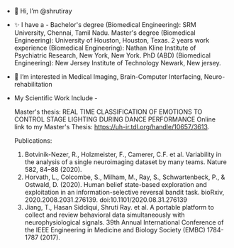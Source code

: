 - 👋 Hi, I’m @shrutiray

- ✨ I have a - 
               Bachelor's degree (Biomedical Engineering):       SRM University, Chennai, Tamil Nadu.
               Master's degree (Biomedical Engineering):         University of Houston, Houston, Texas.
               2 years work experience (Biomedical Engineering): Nathan Kline Institute of Psychiatric Research, New York, New York.
               PhD (ABD) (Biomedical Engineering):               New Jersey Institute of Technology Newark, New jersey. 
               
- 👀 I’m interested in Medical Imaging, Brain-Computer Interfacing, Neuro-rehabilitation

- My Scientific Work Include - 

  Master's thesis: REAL TIME CLASSIFICATION OF EMOTIONS TO CONTROL STAGE LIGHTING DURING DANCE PERFORMANCE
  Online link to my Master's Thesis: https://uh-ir.tdl.org/handle/10657/3613.

  Publications:
  1.	Botvinik-Nezer, R., Holzmeister, F., Camerer, C.F. et al. Variability in the analysis of a single neuroimaging dataset by many teams. Nature 582, 84–88 (2020).
  2.	Horvath, L., Colcombe, S., Milham, M., Ray, S., Schwartenbeck, P., & Ostwald, D. (2020). Human belief state-based exploration and exploitation in an information-selective reversal bandit task. bioRxiv, 2020.2008.2031.276139. doi:10.1101/2020.08.31.276139
  3.	Jiang, T., Hasan Siddiqui, Shruti Ray. et al. A portable platform to collect and review behavioral data simultaneously with neurophysiological signals. 39th Annual International Conference of the IEEE Engineering in Medicine and Biology Society (EMBC) 1784-1787 (2017).


<!---
shrutiray/shrutiray is a ✨ special ✨ repository because its `README.md` (this file) appears on your GitHub profile.
You can click the Preview link to take a look at your changes.
--->
